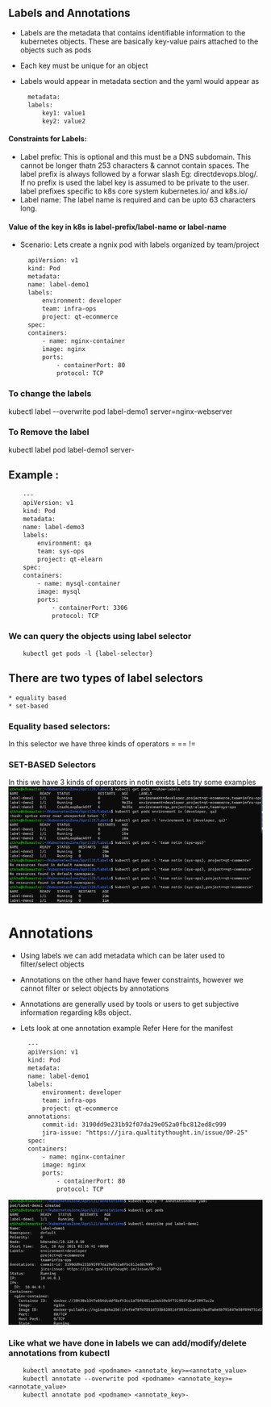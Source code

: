 ## Labels and Annotations
* Labels are the metadata that contains identifiable information to the kubernetes objects. These are basically key-value pairs     attached to the objects such as pods
* Each key must be unique for an object
* Labels would appear in metadata section and the yaml would appear as

        metadata:
        labels:
            key1: value1
            key2: value2

#### Constraints for Labels:
* Label prefix: This is optional and this must be a DNS subdomain. This cannot be longer thatn 253 characters & cannot contain spaces. The label prefix is always followed by a forwar slash Eg: directdevops.blog/. If no prefix is used the label key is assumed to be private to the user. label prefixes specific to k8s core system kubernetes.io/ and k8s.io/
* Label name: The label name is required and can be upto 63 characters long.


#### Value of the key in k8s is label-prefix/label-name or label-name
* Scenario: Lets create a ngnix pod with labels organized by team/project

        apiVersion: v1
        kind: Pod
        metadata:
        name: label-demo1
        labels:
            environment: developer
            team: infra-ops
            project: qt-ecommerce
        spec:
        containers:
            - name: nginx-container
            image: nginx
            ports:
                - containerPort: 80
                protocol: TCP 

### To change the labels
kubectl label --overwrite pod label-demo1 server=nginx-webserver

### To Remove the label
kubectl label pod label-demo1 server-

## Example :

        ---
        apiVersion: v1
        kind: Pod
        metadata:
        name: label-demo3
        labels:
            environment: qa
            team: sys-ops
            project: qt-elearn
        spec:
        containers:
            - name: mysql-container
            image: mysql
            ports:
                - containerPort: 3306
                protocol: TCP 

### We can query the objects using label selector

        kubectl get pods -l {label-selector}

## There are two types of label selectors
    * equality based
    * set-based

### Equality based selectors:
In this selector we have three kinds of operators = == !=

### SET-BASED Selectors
In this we have 3 kinds of operators in notin exists
Lets try some examples
![preview](./images/k8s_7.png)

# Annotations
* Using labels we can add metadata which can be later used to filter/select objects
* Annotations on the other hand have fewer constraints, however we cannot filter or select objects by annotations
* Annotations are generally used by tools or users to get subjective information regarding k8s object.
* Lets look at one annotation example Refer Here for the manifest

        ---
        apiVersion: v1
        kind: Pod
        metadata:
        name: label-demo1
        labels:
            environment: developer
            team: infra-ops
            project: qt-ecommerce
        annotations:
            commit-id: 3190dd9e231b92f07da29e052a0fbc812ed8c999
            jira-issue: "https://jira.qualtitythought.in/issue/OP-25"
        spec:
        containers:
            - name: nginx-container
            image: nginx
            ports:
                - containerPort: 80
                protocol: TCP

![preview](./images/k8s_8.png)

### Like what we have done in labels we can add/modify/delete annotations from kubectl

        kubectl annotate pod <podname> <annotate_key>=<annotate_value>
        kubectl annotate --overwrite pod <podname> <annotate_key>=<annotate_value>
        kubectl annotate pod <podname> <annotate_key>-

